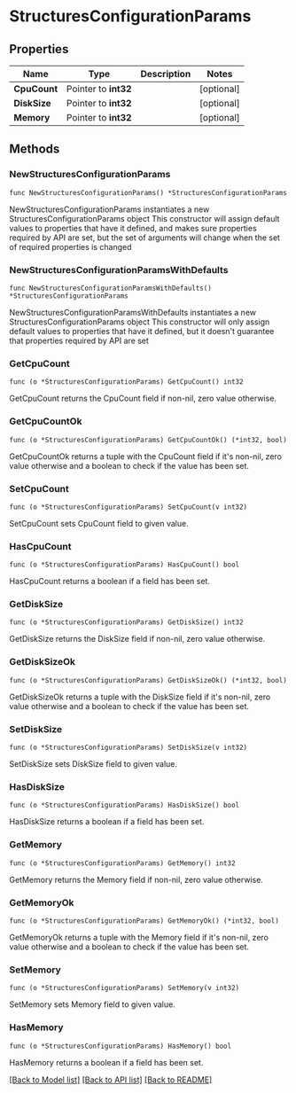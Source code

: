 # StructuresConfigurationParams

## Properties

Name | Type | Description | Notes
------------ | ------------- | ------------- | -------------
**CpuCount** | Pointer to **int32** |  | [optional] 
**DiskSize** | Pointer to **int32** |  | [optional] 
**Memory** | Pointer to **int32** |  | [optional] 

## Methods

### NewStructuresConfigurationParams

`func NewStructuresConfigurationParams() *StructuresConfigurationParams`

NewStructuresConfigurationParams instantiates a new StructuresConfigurationParams object
This constructor will assign default values to properties that have it defined,
and makes sure properties required by API are set, but the set of arguments
will change when the set of required properties is changed

### NewStructuresConfigurationParamsWithDefaults

`func NewStructuresConfigurationParamsWithDefaults() *StructuresConfigurationParams`

NewStructuresConfigurationParamsWithDefaults instantiates a new StructuresConfigurationParams object
This constructor will only assign default values to properties that have it defined,
but it doesn't guarantee that properties required by API are set

### GetCpuCount

`func (o *StructuresConfigurationParams) GetCpuCount() int32`

GetCpuCount returns the CpuCount field if non-nil, zero value otherwise.

### GetCpuCountOk

`func (o *StructuresConfigurationParams) GetCpuCountOk() (*int32, bool)`

GetCpuCountOk returns a tuple with the CpuCount field if it's non-nil, zero value otherwise
and a boolean to check if the value has been set.

### SetCpuCount

`func (o *StructuresConfigurationParams) SetCpuCount(v int32)`

SetCpuCount sets CpuCount field to given value.

### HasCpuCount

`func (o *StructuresConfigurationParams) HasCpuCount() bool`

HasCpuCount returns a boolean if a field has been set.

### GetDiskSize

`func (o *StructuresConfigurationParams) GetDiskSize() int32`

GetDiskSize returns the DiskSize field if non-nil, zero value otherwise.

### GetDiskSizeOk

`func (o *StructuresConfigurationParams) GetDiskSizeOk() (*int32, bool)`

GetDiskSizeOk returns a tuple with the DiskSize field if it's non-nil, zero value otherwise
and a boolean to check if the value has been set.

### SetDiskSize

`func (o *StructuresConfigurationParams) SetDiskSize(v int32)`

SetDiskSize sets DiskSize field to given value.

### HasDiskSize

`func (o *StructuresConfigurationParams) HasDiskSize() bool`

HasDiskSize returns a boolean if a field has been set.

### GetMemory

`func (o *StructuresConfigurationParams) GetMemory() int32`

GetMemory returns the Memory field if non-nil, zero value otherwise.

### GetMemoryOk

`func (o *StructuresConfigurationParams) GetMemoryOk() (*int32, bool)`

GetMemoryOk returns a tuple with the Memory field if it's non-nil, zero value otherwise
and a boolean to check if the value has been set.

### SetMemory

`func (o *StructuresConfigurationParams) SetMemory(v int32)`

SetMemory sets Memory field to given value.

### HasMemory

`func (o *StructuresConfigurationParams) HasMemory() bool`

HasMemory returns a boolean if a field has been set.


[[Back to Model list]](../README.md#documentation-for-models) [[Back to API list]](../README.md#documentation-for-api-endpoints) [[Back to README]](../README.md)


